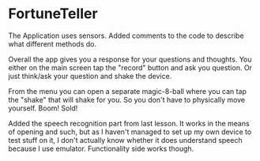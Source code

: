 # FortuneTeller

The Application uses sensors. Added comments to the code to describe what different methods do.

Overall the app gives you a response for your questions and thoughts. You either on the main screen tap the "record" button and ask you question. Or just think/ask your question and shake the device.

From the menu you can open a separate magic-8-ball where you can tap the "shake" that will shake for you. So you don't have to physically move yourself. Boom! Sold!

Added the speech recognition part from last lesson. It works in the means of opening and such, but as I haven't managed to set up my own device to test stuff on it, I don't actually know whether it does understand speech because I use emulator. Functionality side works though.